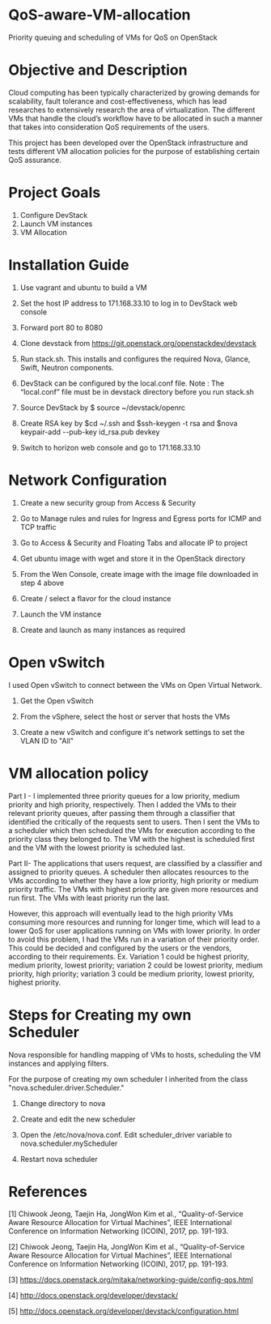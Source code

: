 # QoS-aware-VM-allocation
Priority queuing and scheduling of VMs for QoS on OpenStack

# Objective and Description
Cloud computing has been typically characterized by growing demands for scalability, fault tolerance and cost-effectiveness, which has lead researches to extensively research the area of virtualization. The different VMs that handle the cloud’s workflow have to be allocated in such a manner that takes into consideration QoS requirements of the users.

This project has been developed over the OpenStack infrastructure and tests different VM allocation policies for the purpose of establishing certain QoS assurance.

# Project Goals
1. Configure DevStack
2. Launch VM instances
3. VM Allocation

# Installation Guide
1. Use vagrant and ubuntu to build a VM

2. Set the host IP address to 171.168.33.10 to log in to DevStack web console

3. Forward port 80 to 8080

4. Clone devstack from  https://git.openstack.org/openstackdev/devstack

5. Run stack.sh. This installs and configures the required Nova, Glance, Swift, Neutron components.

6. DevStack can be configured by the local.conf file. Note : The “local.conf” file must be in devstack directory before you run stack.sh

7. Source DevStack by  $ source ~/devstack/openrc

8. Create RSA key by $cd ~/.ssh and $ssh-keygen -t rsa and $nova keypair-add --pub-key id_rsa.pub devkey 

9. Switch to horizon web console and go to 171.168.33.10
 
# Network Configuration
1. Create a new security group from Access & Security

2. Go to Manage rules and rules for Ingress and Egress ports for ICMP and TCP traffic

3. Go to Access & Security and Floating Tabs and allocate IP to project

4. Get ubuntu image with wget and store it in the OpenStack directory

5. From the Wen Console, create image with the image file downloaded in step 4 above

6. Create / select a flavor for the cloud instance

7. Launch the VM instance

8. Create and launch as many instances as required

# Open vSwitch
I used Open vSwitch to connect between the VMs on Open Virtual Network. 

1. Get the Open vSwitch

2. From the vSphere, select the host or server that hosts the VMs

3. Create a new vSwitch and configure it's network settings to set the VLAN ID to "All"

# VM allocation policy
Part I - I implemented three priority queues for a low priority, medium priority and high priority, respectively. Then I added the VMs to their relevant priority queues, after passing them through a classifier that identified the critically of the requests sent to users. Then I sent the VMs to a scheduler which then scheduled the VMs for execution according to the priority class they belonged to. The VM with the highest is scheduled first and the VM with the lowest priority is scheduled last.

Part II- The applications that users request, are classified by a classifier and assigned to priority queues. A scheduler then allocates resources to the VMs according to whether they have a low priority, high priority or medium priority traffic. The VMs with highest priority are given more resources and run first. The VMs with least priority run the last.

However, this approach will eventually lead to the high priority VMs consuming more resources and running for longer time, which will lead to a lower QoS for user applications running on VMs with lower priority. In order to avoid this problem, I had the VMs run in a variation of their priority order. This could be decided and configured by the users or the vendors, according to their requirements. Ex. Variation 1 could be highest priority, medium priority, lowest priority; variation 2 could be lowest priority, medium priority, high priority; variation 3 could be medium priority, lowest priority, highest priority.

# Steps for Creating my own Scheduler 
Nova responsible for handling mapping of VMs to hosts, scheduling the VM instances and applying filters. 

For the purpose of creating my own scheduler I inherited from the class "nova.scheduler.driver.Scheduler." 

1. Change directory to nova

2. Create and edit the new scheduler

3. Open the /etc/nova/nova.conf. Edit scheduler_driver variable to nova.scheduler.myScheduler

4. Restart nova scheduler

# References
[1] Chiwook Jeong, Taejin Ha, JongWon Kim et al., “Quality-of-Service Aware Resource Allocation for Virtual Machines”, IEEE International Conference  on Information Networking (ICOIN),  2017,  pp. 191-193.

[2] Chiwook Jeong, Taejin Ha, JongWon Kim et al., “Quality-of-Service Aware Resource Allocation for Virtual Machines”, IEEE International Conference  on Information Networking (ICOIN),  2017,  pp. 191-193.

[3] https://docs.openstack.org/mitaka/networking-guide/config-qos.html

[4] http://docs.openstack.org/developer/devstack/

[5] http://docs.openstack.org/developer/devstack/configuration.html
